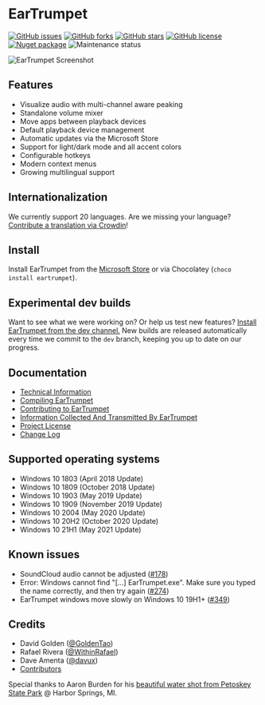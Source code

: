 # EarTrumpet

[![GitHub issues](https://img.shields.io/github/issues/File-New-Project/EarTrumpet?style=flat-square)](https://github.com/File-New-Project/EarTrumpet/issues) [![GitHub forks](https://img.shields.io/github/forks/File-New-Project/EarTrumpet?style=flat-square)](https://github.com/File-New-Project/EarTrumpet/network) [![GitHub stars](https://img.shields.io/github/stars/File-New-Project/EarTrumpet?style=flat-square)](https://github.com/File-New-Project/EarTrumpet/stargazers) [![GitHub license](https://img.shields.io/github/license/File-New-Project/EarTrumpet?style=flat-square)](https://github.com/File-New-Project/EarTrumpet/blob/master/LICENSE) [![Nuget package](https://img.shields.io/chocolatey/v/eartrumpet?style=flat-square)](https://chocolatey.org/packages/eartrumpet) ![Maintenance status](https://img.shields.io/maintenance/yes/2021?style=flat-square)

![EarTrumpet Screenshot](./Graphics/hero.gif)

## Features

* Visualize audio with multi-channel aware peaking
* Standalone volume mixer
* Move apps between playback devices
* Default playback device management
* Automatic updates via the Microsoft Store
* Support for light/dark mode and all accent colors
* Configurable hotkeys
* Modern context menus
* Growing multilingual support

## Internationalization

We currently support 20 languages. Are we missing your language? [Contribute a translation via Crowdin](https://crowdin.com/project/eartrumpet)!

## Install

Install EarTrumpet from the [Microsoft Store](https://www.microsoft.com/store/apps/9nblggh516xp) or via Chocolatey (`choco install eartrumpet`).

## Experimental dev builds

Want to see what we were working on? Or help us test new features? [Install EarTrumpet from the dev channel.](https://install.eartrumpet.app/dev/EarTrumpet.Package.appinstaller) New builds are released automatically every time we commit to the `dev` branch, keeping you up to date on our progress.

## Documentation
* [Technical Information](./EarTrumpet/README.md)
* [Compiling EarTrumpet](./COMPILING.md)
* [Contributing to EarTrumpet](./CONTRIBUTING.md)
* [Information Collected And Transmitted By EarTrumpet](./PRIVACY.md)
* [Project License](./LICENSE)
* [Change Log](./CHANGELOG.md)

## Supported operating systems
- Windows 10 1803 (April 2018 Update)
- Windows 10 1809 (October 2018 Update)
- Windows 10 1903 (May 2019 Update)
- Windows 10 1909 (November 2019 Update)
- Windows 10 2004 (May 2020 Update)
- Windows 10 20H2 (October 2020 Update)
- Windows 10 21H1 (May 2021 Update)

## Known issues
- SoundCloud audio cannot be adjusted ([#178](https://github.com/File-New-Project/EarTrumpet/issues/178))
- Error: Windows cannot find "[...] EarTrumpet.exe". Make sure you typed the name correctly, and then try again ([#274](https://github.com/File-New-Project/EarTrumpet/issues/274))
- EarTrumpet windows move slowly on Windows 10 19H1+ ([#349](https://github.com/File-New-Project/EarTrumpet/issues/349))

## Credits
- David Golden ([@GoldenTao](https://www.twitter.com/GoldenTao))
- Rafael Rivera ([@WithinRafael](https://www.twitter.com/WithinRafael))
- Dave Amenta ([@davux](https://www.twitter.com/davux))
- [Contributors](https://github.com/File-New-Project/EarTrumpet/graphs/contributors)

Special thanks to Aaron Burden for his [beautiful water shot from Petoskey State Park](https://unsplash.com/photos/4Y_bVu4j0cA) @ Harbor Springs, MI.
